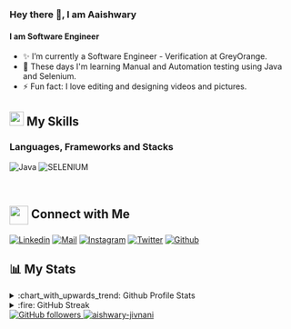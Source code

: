 <!---
aishwaryjivnani/aishwaryjivnani is a ✨ special ✨ repository because its `README.md` (this file) appears on your GitHub profile.
You can click the Preview link to take a look at your changes.
Here are some ideas to get you started:
- 🔭 I’m currently working on ...
- 🌱 I’m currently learning ...
- 👯 I’m looking to collaborate on ...
- 🤔 I’m looking for help with ...
- 💬 Ask me about ...
- 📫 How to reach me: ...
- 😄 Pronouns: ...
- ⚡ Fun fact: ...
-->



### Hey there 👋, I am Aaishwary

#### I am Software Engineer

-   ✨ I’m currently a Software Engineer - Verification at GreyOrange.
-   🔭 These days I'm learning Manual and Automation testing using Java and Selenium.
-   ⚡ Fun fact: I love editing and designing videos and pictures.

## <img src="https://media.giphy.com/media/5WJ6SOKeNKrSzblU4R/giphy.gif" width="25" /> My Skills

### Languages, Frameworks and Stacks

![Java](https://img.shields.io/badge/Java-orange?style=for-the-badge&logo=JAVA&logoColor=white)
![SELENIUM](https://img.shields.io/badge/SELENIUM-black?style=for-the-badge&logo=SELENIUM&logoColor=white)


<br>


## <img align="center" src="https://github.com/rajput2107/rajput2107/blob/master/Assets/Handshake.gif" height="33px" /> Connect with Me
[![Linkedin](https://img.shields.io/badge/LinkedIn-0077B5?style=for-the-badge&logo=linkedin&logoColor=white)](https://www.linkedin.com/in/aishwaryjivnani/)
[![Mail](https://img.shields.io/badge/Gmail-D14836?style=for-the-badge&logo=gmail&logoColor=white)](mailto:ajivnani3@gmail.com)
[![Instagram](https://img.shields.io/badge/Instagram-E4405F?style=for-the-badge&logo=instagram&logoColor=white)](https://www.instagram.com/aishyouknow/)
[![Twitter](https://img.shields.io/badge/Twitter-1DA1F2?style=for-the-badge&logo=twitter&logoColor=white)](https://twitter.com/aishwh0)
[![Github](https://img.shields.io/badge/GitHub-100000?style=for-the-badge&logo=github&logoColor=white)](https://github.com/aishwaryjivnani)

## :bar_chart: My Stats

<details>
  <summary>:chart_with_upwards_trend: Github Profile Stats</summary>
  <br/>
  <img src="https://github-readme-stats.vercel.app/api?username=aishwaryjivnani&show_icons=true&theme=chartreuse-dark" alt="GitHub Stats" align="center" width="48%" />
  <img src="https://github-readme-stats.vercel.app/api/top-langs/?username=aishwaryjivnani&layout=compact&theme=chartreuse-dark&langs_count=6" alt="GitHub Top-Langs" align="center" width="40%" />
  <br/>
</details>

<details>
  <summary>:fire: GitHub Streak</summary>
  <br/>
  <img src="https://github-readme-streak-stats.herokuapp.com/?user=aishwaryjivnani&theme=dark&show-icons=true" alt="GitHub Streak" align="center" />
</details>


<a href="https://github.com/aishwaryjivnani" target="_blank">
    <img alt="GitHub followers" src="https://img.shields.io/github/followers/aishwaryjivnani?label=Github%20Followers&style=flat">
</a>
<a href="https://github.com/aishwaryjivnani" target="_blank">
    <img src="https://komarev.com/ghpvc/?username=aishwaryjivnani&label=Profile%20views&color=0e75b6&style=flat" alt="aishwary-jivnani" />
</a>
